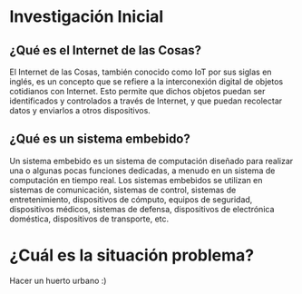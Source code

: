# Investigación Inicial 
## ¿Qué es el Internet de las Cosas?

El Internet de las Cosas, también conocido como IoT por sus siglas en inglés, es un concepto que se refiere a la interconexión digital de objetos cotidianos con Internet. Esto permite que dichos objetos puedan ser identificados y controlados a través de Internet, y que puedan recolectar datos y enviarlos a otros dispositivos.

## ¿Qué es un sistema embebido?

Un sistema embebido es un sistema de computación diseñado para realizar una o algunas pocas funciones dedicadas, a menudo en un sistema de computación en tiempo real. Los sistemas embebidos se utilizan en sistemas de comunicación, sistemas de control, sistemas de entretenimiento, dispositivos de cómputo, equipos de seguridad, dispositivos médicos, sistemas de defensa, dispositivos de electrónica doméstica, dispositivos de transporte, etc.

# ¿Cuál es la situación problema? 
Hacer un huerto urbano :) 
